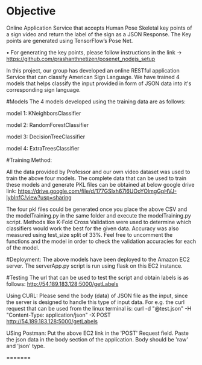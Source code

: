 # Objective

Online Application Service that accepts Human Pose Skeletal key points of a sign video and return the label of the sign as a JSON Response. The Key points are generated using TensorFlow’s Pose Net.

•	For generating the key points, please follow instructions in the link -> https://github.com/prashanthnetizen/posenet_nodejs_setup

In this project, our group has developed an online RESTful application Service that can classify American 
Sign Language. We have trained 4 models that helps classify the input provided in form of JSON data into
it's corresponding sign language.

#Models
The 4 models developed using the training data are as follows:

model 1: KNeighborsClassifier

model 2: RandomForestClassifier

model 3: DecisionTreeClassifier

model 4: ExtraTreesClassifier

#Training Method:

All the data provided by Professor and our own video dataset was used to train the above four models. 
The complete data that can be used to train these models and generate PKL files can be obtained at below
google drive link:
https://drive.google.com/file/d/177GSIxh67l6UOoYOImgGpHVJ-lybInfC/view?usp=sharing

The four pkl files could be generated once you place the above CSV and the modelTraining.py in the same 
folder and execute the modelTraining.py script. Methods like K-Fold Cross Validation were used to determine
which classifiers would work the best for the given data. Accuracy was also measured using test_size split of 33%.
Feel free to uncomment the functions and the model in order to check the validation accuracies for each of the model.

#Deployment:
The above models have been deployed to the Amazon EC2 server. The serverApp.py script is run using flask on this EC2 
instance.

#Testing
The url that can be used to test the script and obtain labels is as follows: 
http://54.189.183.128:5000/getLabels

Using CURL:
Please send the body (data) of JSON file as the input, since the server is designed to handle this type of input data.
For e.g. the curl request that can be used from the linux terminal is: 
curl -d "@test.json" -H "Content-Type: application/json" -X POST http://54.189.183.128:5000/getLabels

USing Postman:
Put the above EC2 link in the 'POST' Request field.
Paste the json data in the body section of the application. 
Body should be 'raw' and 'json' type.

=======

